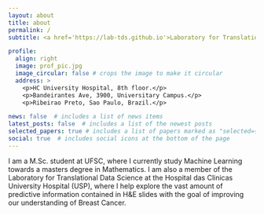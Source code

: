 ```yaml
---
layout: about
title: about
permalink: /
subtitle: <a href='https://lab-tds.github.io'>Laboratory for Translational Data Science</a> - <a href='https://ppgmtm.posgrad.ufsc.br/'>UFSC</a>

profile:
  align: right
  image: prof_pic.jpg
  image_circular: false # crops the image to make it circular
  address: >
    <p>HC University Hospital, 8th floor.</p>
    <p>Bandeirantes Ave, 3900, Universitary Campus.</p>
    <p>Ribeirao Preto, Sao Paulo, Brazil.</p>

news: false  # includes a list of news items
latest_posts: false  # includes a list of the newest posts
selected_papers: true # includes a list of papers marked as "selected={true}"
social: true  # includes social icons at the bottom of the page
---
```


I am a M.Sc. student at UFSC, where I currently study Machine Learning towards a masters degree in Mathematics. I am also a member of the Laboratory for Translational Data Science at the Hospital das Clinicas University Hospital (USP), where I help explore the vast amount of predictive information contained in H&E slides with the goal of improving our understanding of Breast Cancer.

<!-- I am particularly interested in the  -->
<!-- . I have a B.Sc. in Computer Science, also from UFSC.
Write your biography here. Tell the world about yourself. Link to your favorite [subreddit](http://reddit.com). You can put a picture in, too. The code is already in, just name your picture `prof_pic.jpg` and put it in the `img/` folder. -->
<!--
Link to your social media connections, too. This theme is set up to use [Font Awesome icons](http://fortawesome.github.io/Font-Awesome/) and [Academicons](https://jpswalsh.github.io/academicons/), like the ones below. Add your Facebook, Twitter, LinkedIn, Google Scholar, or just disable all of them. -->
